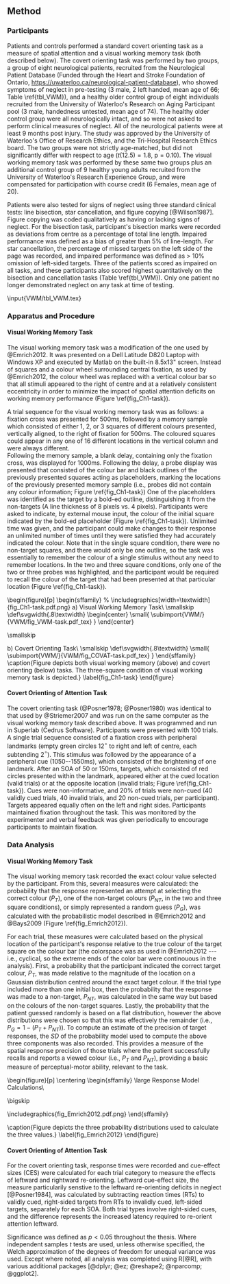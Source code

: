 Method
------

### Participants

Patients and controls performed a standard covert orienting
task as a measure of spatial attention and a visual
working memory task (both described below). The
covert orienting task was performed by two groups, a group of
eight neurological patients, recruited from the Neurological
Patient Database (Funded through the Heart and Stroke Foundation
of Ontario, <https://uwaterloo.ca/neurological-patient-database>),
who showed symptoms of neglect in pre-testing (3 male, 2 left
handed, mean age of 66; Table \ref{tbl_VWM}), and
a healthy older control group of eight individuals
recruited from the University of
Waterloo's Research on Aging Participant pool (3 male, handedness
untested, mean age of 74).  The healthy older control group were all
neurologically intact, and so were not asked to perform clinical measures
of neglect. All of the neurological patients were
at least 9 months post injury. The study was approved by the
University of Waterloo's Office of Research Ethics, and the
Tri-Hospital Research Ethics board.  The two groups were not
strictly age-matched, but did not significantly differ with
respect to age ($t(12.5) = 1.8$, $\text{p} = 0.10$). The visual working
memory task was performed by these same two groups plus an
additional control group of 9 healthy young adults recruited from
the University of Waterloo's Research Experience Group, and were
compensated for participation with course credit
(6 Females, mean age of 20).

Patients were also tested for signs of neglect using three
standard clinical tests: line bisection, star cancellation, and
figure copying [@Wilson1987]. Figure copying was coded
qualitatively as having or lacking signs of neglect. For the
bisection task, participant's bisection marks were recorded as
deviations from centre as a percentage of total line length.
Impaired performance was defined as a bias of greater than 5% of
line-length. For star cancellation, the percentage of missed
targets on the left side of the page was recorded, and impaired
performance was defined as \> 10% omission of left-sided targets.
Three of the patients scored as impaired on all tasks, and these
participants also scored highest quantitatively on the bisection
and cancellation tasks (Table \ref{tbl_VWM}).  Only one
patient no longer demonstrated neglect on any task at time of testing.

\input{VWM/tbl_VWM.tex}

### Apparatus and Procedure

#### Visual Working Memory Task

The visual working memory task was a modification of the one used
by @Emrich2012.  It was presented on a Dell Latitude D820 Laptop
with Windows XP and executed by Matlab on the built-in 8.5x13"
screen. Instead of squares and a colour wheel surrounding central
fixation, as used by @Emrich2012, the colour wheel was replaced
with a vertical colour bar so that all stimuli appeared to the right
of centre and at a relatively consistent eccentricity
in order to minimize the impact of spatial attention
deficits on working memory performance (Figure \ref{fig_Ch1-task}).

A trial sequence for the visual working memory task was as follows:
a fixation cross
was presented for 500ms, followed by a memory sample which
consisted of either 1, 2, or 3 squares of different colours
presented, vertically aligned, to the right of fixation for 500ms.
The coloured squares could appear in any one of 16 different
locations in the vertical column and were always different.  
Following the memory sample, a
blank delay, containing only the fixation cross, was displayed for
1000ms.  Following the delay, a probe display was presented that consisted
of the colour bar and black outlines of the previously presented
squares acting as
placeholders, marking the locations of the previously presented
memory sample (i.e., probes did not contain any colour
information; Figure \ref{fig_Ch1-task}) One of the placeholders
was identified as the target by a bold-ed outline, distinguishing
it from the non-targets (A line thickness of 8 pixels vs. 4 pixels).
Participants
were asked to indicate, by external mouse input, the colour of the
initial square indicated by the bold-ed placeholder (Figure
\ref{fig_Ch1-task}).  Unlimited time was given, and the participant
could make changes to their response an unlimited number of times
until they were satisfied they had accurately indicated the
colour.  Note that in the single square condition, there were no
non-target squares, and there would only be one outline, so the
task was essentially to remember the colour of a single stimulus
without any need to remember locations.  In the two and three
square conditions, only one of the two or three probes was
highlighted, and the participant would be required to recall the
colour of the target that had been presented at that particular
location (Figure \ref{fig_Ch1-task}).



\begin{figure}[p]
\begin{sffamily}
% \includegraphics[width=\textwidth]{fig_Ch1-task.pdf.png}
	a) Visual Working Memory Task\\
  \smallskip
  \def\svgwidth{.8\textwidth}
	\begin{center}
    \small{ \subimport{VWM/}{VWM/fig_VWM-task.pdf_tex} }
  \end{center}

  \smallskip

  b) Covert Orienting Task\\
  \smallskip
	\def\svgwidth{.8\textwidth}
	\small{ \subimport{VWM/}{VWM/fig_COVAT-task.pdf_tex} }
\end{sffamily}
\caption{Figure depicts both visual working memory (above) and
covert orienting (below) tasks.
The three-square condition of visual working memory task is depicted.}
\label{fig_Ch1-task}
\end{figure}


#### Covert Orienting of Attention Task

The covert orienting task (@Posner1978; @Posner1980) was identical
to that used by @Striemer2007 and was run on the same computer
as the visual working memory task described above. It was
programmed and run in Superlab (Cedrus Software). Participants
were presented with 100 trials.
A single trial sequence consisted of a
fixation cross with peripheral landmarks (empty green circles
12$^\circ$ to right and left of centre, each subtending
2$^\circ$). This stimulus was followed by the appearance of a
peripheral cue (1050--1550ms), which consisted of the brightening
of one landmark.  After an SOA of 50 or 150ms, targets, which
consisted of red circles presented within the landmark, appeared
either at the cued location (valid trials) or at the opposite
location (invalid trials; Figure \ref{fig_Ch1-task}).  Cues were
non-informative, and 20% of trials were non-cued (40 validly cued
trials, 40 invalid trials, and 20 non-cued trials, per
participant).  Targets appeared
equally often on the left and right sides.  Participants
maintained fixation throughout the task. This was monitored by the
experimenter and verbal feedback was given periodically to
encourage participants to maintain fixation.


### Data Analysis

#### Visual Working Memory Task
The visual working memory task recorded the exact colour value
selected by the participant.  From this, several measures were
calculated: the probability that the response represented an
attempt at selecting the correct colour ($P_T$), one of the
non-target colours ($P_{NT}$, in the two and three square
conditions), or simply represented a random guess ($P_G$), was
calculated with the probabilistic model described in @Emrich2012
and @Bays2009 (Figure \ref{fig_Emrich2012}).

For each trial, these measures were calculated based on the
physical location of the participant's response relative to the
true colour of the target square on the colour bar (the colorspace
was as used in @Emrich2012 --- i.e., cyclical, so the extreme ends
of the color bar were continouous in the analysis).
First, a probability that the
participant indicated the correct target colour, $P_T$,
was made relative to the
magnitude of the location on a Gaussian distribution centred
around the exact target colour.  If the trial type included more
than one initial box, then the probability that the response was
made to a
non-target, $P_{NT}$, was calculated in the same way but based on
the colours of the non-target squares. Lastly, the
probability that the patient guessed randomly is based on a flat
distribution, however the above distributions were chosen so that this
was effectively the remainder (i.e., $P_G = 1 - (P_T + P_{NT})$).
To compute an estimate of the precision of target responses, the
$SD$ of the probability model used to compute the above three
components was also recorded. This provides a measure of the
spatial response precision of those trials where the patient
successfully recalls and reports a viewed colour (i.e., $P_T$ and
$P_{NT}$), providing a basic measure of perceptual-motor ability,
relevant to the task.


\begin{figure}[p]
\centering
\begin{sffamily}
\large Response Model Calculations\\

\bigskip

\includegraphics{fig_Emrich2012.pdf.png}
\end{sffamily}

\caption{Figure depicts the three probability distributions used
  to calculate the three values.}
\label{fig_Emrich2012}
\end{figure}

#### Covert Orienting of Attention Task

For the covert orienting task, response times were recorded and
cue-effect sizes (CES) were calculated for each trial category to
measure the effects of leftward and rightward re-orienting.
Leftward cue-effect size, the measure particularily senstive to the leftward re-orienting
deficits in neglect [@Posner1984], was calculated by subtracting reaction times (RTs) to
validly cued, right-sided targets
from RTs to invalidly cued, left-sided targets, separately for each SOA.
Both trial types involve right-sided cues, and the difference
represents the increased latency required to re-orient attention
leftward.



Significance was defined as $p < 0.05$ throughout the thesis.
Where independent samples $t$ tests are used, unless otherwise
specified, the Welch approximation of the degrees of freedom for
unequal variance was used. Except where noted, all analysis was
completed using R[@R], with various additional packages [@dplyr; @ez;
@reshape2; @nparcomp; @ggplot2].
